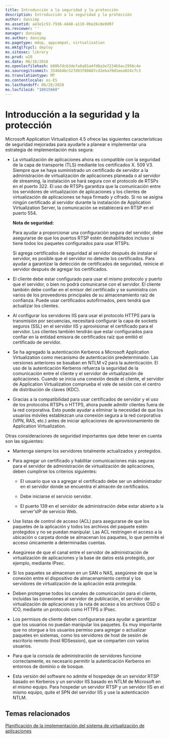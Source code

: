 ```yaml
---
title: Introducción a la seguridad y la protección
description: Introducción a la seguridad y la protección
author: dansimp
ms.assetid: a43e1c53-7936-4d48-a110-0be26c8e9d97
ms.reviewer: ''
manager: dansimp
ms.author: dansimp
ms.pagetype: mdop, appcompat, virtualization
ms.mktglfcycl: deploy
ms.sitesec: library
ms.prod: w10
ms.date: 06/16/2016
ms.openlocfilehash: b08b7dcb3defa8a01a4fd8a3e7234b5ac2956c4e
ms.sourcegitcommit: 354664bc527d93f80687cd2eba70d1eea024c7c3
ms.translationtype: MT
ms.contentlocale: es-ES
ms.lasthandoff: 06/26/2020
ms.locfileid: "10815660"
---
```

# Introducción a la seguridad y la protección


Microsoft Application Virtualization 4.5 ofrece las siguientes características de seguridad mejoradas para ayudarle a planear e implementar una estrategia de implementación más segura:

-   La virtualización de aplicaciones ahora es compatible con la seguridad de la capa de transporte (TLS) mediante los certificados X. 509 V3. Siempre que se haya suministrado un certificado de servidor a la administración de virtualización de aplicaciones planeada o al servidor de streaming, la instalación se hará segura con el protocolo de RTSPs en el puerto 322. El uso de RTSPs garantiza que la comunicación entre los servidores de virtualización de aplicaciones y los clientes de virtualización de aplicaciones se haya firmado y cifrado. Si no se asigna ningún certificado al servidor durante la instalación de Application Virtualization Server, la comunicación se establecerá en RTSP en el puerto 554.

    **Nota de seguridad:**

    Para ayudar a proporcionar una configuración segura del servidor, debe asegurarse de que los puertos RTSP estén deshabilitados incluso si tiene todos los paquetes configurados para usar RTSPs.

    Si agrega certificados de seguridad al servidor después de instalar el servidor, es posible que el servidor no detecte los certificados. Para ayudar a garantizar la detección de certificados de seguridad, reinicie el servidor después de agregar los certificados.

-   El cliente debe estar configurado para usar el mismo protocolo y puerto que el servidor, o bien no podrá comunicarse con el servidor. El cliente también debe confiar en el emisor del certificado y se suministra con varios de los proveedores principales de su almacenamiento raíz de confianza. Puede usar certificados autofirmados, pero tendrá que actualizar los clientes.

-   Al configurar los servidores IIS para usar el protocolo HTTPS para la transmisión por secuencias, necesitará configurar la capa de sockets seguros (SSL) en el servidor IIS y aprovisionar el certificado para el servidor. Los clientes también tendrán que estar configurados para confiar en la entidad emisora de certificados raíz que emitió el certificado de servidor.

-   Se ha agregado la autenticación Kerberos a Microsoft Application Virtualization como mecanismo de autenticación predeterminado. Las versiones anteriores se basaban en NTLM v2 para la autenticación. El uso de la autenticación Kerberos refuerza la seguridad de la comunicación entre el cliente y el servidor de virtualización de aplicaciones. Cuando se inicia una conexión desde el cliente, el servidor de Application Virtualization comprueba el vale de sesión con el centro de distribución de claves (KDC).

-   Gracias a la compatibilidad para usar certificados de servidor y el uso de los protocolos RTSPs o HTTPS, ahora puede admitir clientes fuera de la red corporativa. Esto puede ayudar a eliminar la necesidad de que los usuarios móviles establezcan una conexión segura a la red corporativa (VPN, RAS, etc.) antes de iniciar aplicaciones de aprovisionamiento de Application Virtualization.

Otras consideraciones de seguridad importantes que debe tener en cuenta son las siguientes:

-   Mantenga siempre los servidores totalmente actualizados y protegidos.

-   Para agregar un certificado y habilitar comunicaciones más seguras para el servidor de administración de virtualización de aplicaciones, deben cumplirse los criterios siguientes:

    -   El usuario que va a agregar el certificado debe ser un administrador en el servidor donde se encuentra el almacén de certificados.

    -   Debe iniciarse el servicio servidor.

    -   El puerto 139 en el servidor de administración debe estar abierto a la server'sIP de servicio Web.

-   Use listas de control de acceso (ACL) para asegurarse de que los paquetes de la aplicación y todos los archivos del paquete estén protegidos y no se puedan manipular. Las ACL restringen el acceso a la ubicación o carpeta donde se almacenan los paquetes, lo que permite el acceso únicamente a determinadas cuentas.

-   Asegúrese de que el canal entre el servidor de administración de virtualización de aplicaciones y la base de datos está protegido, por ejemplo, mediante IPsec.

-   Si los paquetes se almacenan en un SAN o NAS, asegúrese de que la conexión entre el dispositivo de almacenamiento central y los servidores de virtualización de la aplicación está protegida.

-   Deben protegerse todos los canales de comunicación para el cliente, incluidas las conexiones al servidor de publicación, el servidor de virtualización de aplicaciones y la ruta de acceso a los archivos OSD o ICO, mediante un protocolo como HTTPS o IPsec. 

-   Los permisos de cliente deben configurarse para ayudar a garantizar que los usuarios no puedan manipular los paquetes. Es muy importante que no otorgue a los usuarios permiso para agregar o actualizar paquetes en sistemas, como los servidores de host de sesión de escritorio remoto (host RDSession), que se comparten con varios usuarios.

-   Para que la consola de administración de servidores funcione correctamente, es necesario permitir la autenticación Kerberos en entornos de dominio o de bosque.

-   Esta versión del software no admite el hospedaje de un servidor RTSP basado en Kerberos y un servidor IIS basado en NTLM de Microsoft en el mismo equipo. Para hospedar un servidor RTSP y un servidor IIS en el mismo equipo, quite el SPN del servidor IIS y use la autenticación NTLM.

## Temas relacionados


[Planificación de la implementación del sistema de virtualización de aplicaciones](planning-for-application-virtualization-system-deployment.md)

 

 






